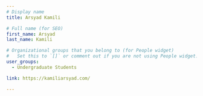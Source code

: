 ```yaml
---
# Display name
title: Arsyad Kamili

# Full name (for SEO)
first_name: Arsyad
last_name: Kamili

# Organizational groups that you belong to (for People widget)
#   Set this to `[]` or comment out if you are not using People widget.
user_groups:
  - Undergraduate Students

link: https://kamiliarsyad.com/

---
```


